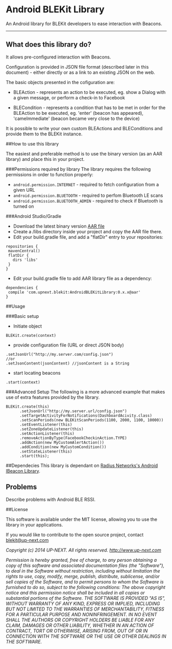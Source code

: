 # Android BLEKit Library

An Android library for BLEKit developers to ease interaction with Beacons.

---
## What does this library do?

It allows pre-configured interaction with Beacons. 

Configuration is provided in JSON file format (described later in this document) - either directly or as a link to an existing JSON on the web.

The basic objects presented in the cofiguration are:

* BLEAction - represents an action to be executed, eg. show a Dialog with a given message, or perform a check-in to Facebook

* BLECondition - represents a condition that has to be met in order for the BLEAction to be executed, eg. 'enter' (beacon has appeared), 'cameImmediate' (beacon became very close to the device)


It is possible to write your own custom BLEActions and BLEConditions and provide them to the BLEKit instance.

##How to use this library

The easiest and preferable method is to use the binary version (as an AAR library) and place this in your project.

###Permissions required by library
The library requires the following permissions in order to function properly:

* `android.permission.INTERNET` - required to fetch configuration from a given URL
* `android.permission.BLUETOOTH` - required to perfom Bluetooth LE scans
* `android.permission.BLUETOOTH_ADMIN` - required to check if Bluetooth is turned on

###Android Studio/Gradle
* Download the latest binary version [AAR file](htt://link.to.aar) 
* Create a /libs directory inside your project and copy the AAR file there.
* Edit your build.gradle file, and add a "flatDir" entry to your repositories:

```
repositories {
 mavenCentral()
 flatDir {
   dirs 'libs'
 }
}
```
* Edit your build.gradle file to add AAR library file as a dependency:

```
dependencies {
 compile 'com.upnext.blekit:AndroidBLEKitLibrary:0.x.x@aar'
}
```


##Usage

###Basic setup
* Initiate object

````
BLEKit.create(context)
````

* provide configuration file (URL or direct JSON body)

````
.setJsonUrl("http://my.server.com/config.json")
//or
.setJsonContent(jsonContent) //jsonContent is a String
````

* start locating beacons

````
.start(context)
````


###Advanced Setup
The following is a more advanced example that makes use of extra features provided by the library.

````
BLEKit.create(this)
      .setJsonUrl("http://my.server.url/config.json")
      .setTargetActivityForNotifications(DashboardAcivity.class)
      .setScanPeriods(new BLEKitScanPeriods(1100, 2000, 1100, 10000))
      .setEventListener(this)
      .setZoneUpdateListener(this)
      .setActionListener(this)
      .removeActionByType(FacebookCheckinAction.TYPE)
      .addAction(new MyCustomAlertAction())
      .addCondition(new MyCustomCondition())
      .setStateListener(this)
      .start(this);
````



##Dependecies
This library is dependant on [Radius Networks's Android IBeacon Library](https://github.com/RadiusNetworks/android-ibeacon-service	).

## Problems
Describe problems with Android BLE RSSI.

##License 

This software is available under the MIT license, allowing you to use the library in your applications.

If you would like to contribute to the open source project, contact blekit@up-next.com

*Copyright (c) 2014 UP-NEXT. All rights reserved.
http://www.up-next.com*

*Permission is hereby granted, free of charge, to any person
obtaining a copy of this software and associated documentation
files (the "Software"), to deal in the Software without
restriction, including without limitation the rights to use,
copy, modify, merge, publish, distribute, sublicense, and/or sell
copies of the Software, and to permit persons to whom the
Software is furnished to do so, subject to the following
conditions:
The above copyright notice and this permission notice shall be
included in all copies or substantial portions of the Software.
THE SOFTWARE IS PROVIDED "AS IS", WITHOUT WARRANTY OF ANY KIND,
EXPRESS OR IMPLIED, INCLUDING BUT NOT LIMITED TO THE WARRANTIES
OF MERCHANTABILITY, FITNESS FOR A PARTICULAR PURPOSE AND
NONINFRINGEMENT. IN NO EVENT SHALL THE AUTHORS OR COPYRIGHT
HOLDERS BE LIABLE FOR ANY CLAIM, DAMAGES OR OTHER LIABILITY,
WHETHER IN AN ACTION OF CONTRACT, TORT OR OTHERWISE, ARISING
FROM, OUT OF OR IN CONNECTION WITH THE SOFTWARE OR THE USE OR
OTHER DEALINGS IN THE SOFTWARE.*
